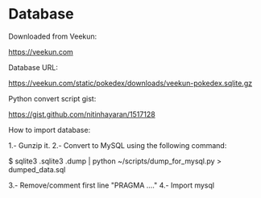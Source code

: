 Database
========
Downloaded from Veekun:

https://veekun.com

Database URL:

https://veekun.com/static/pokedex/downloads/veekun-pokedex.sqlite.gz

Python convert script gist:

https://gist.github.com/nitinhayaran/1517128

How to import database:

1.- Gunzip it.
2.- Convert to MySQL using the following command:

$ sqlite3 .sqlite3 .dump | python ~/scripts/dump_for_mysql.py > dumped_data.sql

3.- Remove/comment first line "PRAGMA ...."
4.- Import mysql